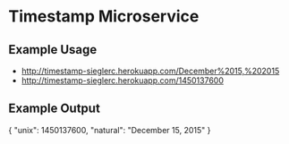 # Timestamp Microservice

## Example Usage
- http://timestamp-sieglerc.herokuapp.com/December%2015,%202015
- http://timestamp-sieglerc.herokuapp.com/1450137600

## Example Output
{ "unix": 1450137600, "natural": "December 15, 2015" }